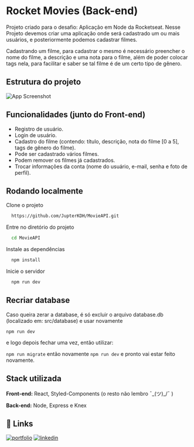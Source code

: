 
# Rocket Movies (Back-end)

Projeto criado para o desafio: Aplicação em Node da Rocketseat.
Nesse Projeto devemos criar uma aplicação onde será cadastrado um ou mais usuários, e posteriormente podemos cadastrar filmes. 

Cadastrando um filme, para cadastrar o mesmo é necessário preencher o nome do filme, a descrição e uma nota para o filme, além de poder colocar tags nela, para facilitar e saber se tal filme é de um certo tipo de gênero.




## Estrutura do projeto


![App Screenshot](https://i.ibb.co/n7MdJ6j/Screenshot-1.png)


## Funcionalidades  (junto do Front-end)

- Registro de usuário.
- Login de usuário.
- Cadastro do filme (contendo: título, descrição, nota do filme [0 a 5], tags de gênero do filme).
- Pode ser cadastrado vários filmes.
- Podem remover os filmes já cadastrados.
- Trocar informações da conta (nome do usuário, e-mail, senha e foto de perfil).


## Rodando localmente

Clone o projeto

```bash
  https://github.com/JupterKDH/MovieAPI.git
```

Entre no diretório do projeto

```bash
  cd MovieAPI
```

Instale as dependências

```bash
  npm install
```

Inicie o servidor

```bash
  npm run dev
```


## Recriar database

Caso queira zerar a database, é só excluir o arquivo database.db (localizado em: src/database) e usar novamente

`npm run dev`

e logo depois fechar uma vez, então utilizar:

`npm run migrate` então novamente `npm run dev` e pronto vai estar feito novamente.




## Stack utilizada

**Front-end:** React, Styled-Components (o resto não lembro  ¯\_(ツ)_/¯ )

**Back-end:** Node, Express e Knex


## 🔗 Links
[![portfolio](https://img.shields.io/badge/my_portfolio-000?style=for-the-badge&logo=ko-fi&logoColor=white)](https://github.com/JupterKDH?tab=repositories)
[![linkedin](https://img.shields.io/badge/linkedin-0A66C2?style=for-the-badge&logo=linkedin&logoColor=white)](https://www.linkedin.com/in/konraddh/)


